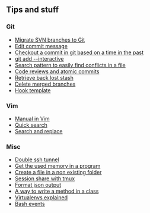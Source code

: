 ## Tips and stuff

### Git

<ul class="tips">
	<li><a href="./articles/migrate-SVN-branches-to-Git.html">Migrate SVN branches to Git</a></li>
	<li><a href="./articles/edit-commit-message.html">Edit commit message</a></li>
	<li><a href="./articles/checkout-a-commit-in-git-based-on-a-time-in-the-past.html">Checkout a commit in git based on a time in the past</a></li>
	<li><a href="./articles/git-add---interactive.html">git add --interactive</a></li>
	<li><a href="./articles/search-pattern-to-easily-find-conflicts-in-a-file.html">Search pattern to easily find conflicts in a file</a></li>
	<li><a href="./articles/code-reviews-and-atomic-commits.html">Code reviews and atomic commits</a></li>
	<li><a href="./articles/retrieve-back-lost-stash.html">Retrieve back lost stash</a></li>
	<li><a href="./articles/delete-merged-branches.html">Delete merged branches</a></li>
	<li><a href="./articles/git-hooks-template.html">Hook template</a></li>
</ul>

### Vim

<ul class="tips">
	<li><a href="./articles/manual-in-vim.html">Manual in Vim</a></li>
	<li><a href="./articles/quick-search.html">Quick search</a></li>
	<li><a href="./articles/search-and-replace.html">Search and replace</a></li>
</ul>

### Misc

<ul class="tips">
	<li><a href="./articles/double-ssh-tunnel.html">Double ssh tunnel</a></li>
	<li><a href="./articles/get-the-used-memory-in-a-program.html">Get the used memory in a program</a></li>
	<li><a href="./articles/create-a-file-in-a-non-existing-folder.html">Create a file in a non existing folder</a></li>
	<li><a href="./articles/session-share-with-tmux.html">Session share with tmux</a></li>
	<li><a href="./articles/format-json-output.html">Format json output</a></li>
	<li><a href="./articles/a-way-to-write-a-method-in-a-class.html">A way to write a method in a class</a></li>
	<li><a href="./articles/virtualenvs-explained.html">Virtualenvs explained</a></li>
	<li><a href="./articles/bash-events.html">Bash events</a></li>
</ul>
